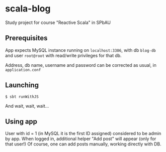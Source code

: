 # scala-blog
Study project for course "Reactive Scala" in SPbAU

## Prerequisites

App expects MySQL instance running on `localhost:3306`, with db
`blog-db` and user `root@root` with read/write privileges for that db.

Address, db name, username and password can be corrected as usual, in `application.conf`

## Launching

```
$ sbt runWithJS
```
And wait, wait, wait...


## Using app

User with id = 1 (in MySQL it is the first ID assigned) considered to be admin
  by app. When logged in, additional helper "Add post" will appear (only for that user!)
  Of course, one can add posts manually, working directly with DB.
